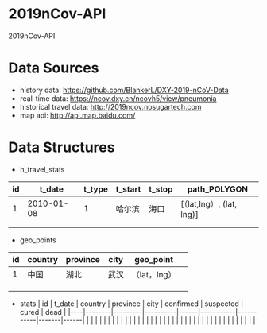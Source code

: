 # 2019nCov-API
2019nCov-API

# Data Sources
- history data: https://github.com/BlankerL/DXY-2019-nCoV-Data
- real-time data: https://ncov.dxy.cn/ncovh5/view/pneumonia
- historical travel data: http://2019ncov.nosugartech.com
- map api: http://api.map.baidu.com/ 

# Data Structures
- h_travel_stats

| id | t_date     | t_type | t_start | t_stop | path_POLYGON   |
|----|------------|--------|---------|--------|----------------|
| 1  | 2010-01-08 | 1      | 哈尔滨  | 海口   | [（lat,lng）, (lat, lng)] |
|    |            |        |         |        |                |
|    |            |        |         |        |                |


- geo_points

| id | country | province | city | geo_point    |   |
|----|---------|----------|------|--------------|---|
| 1  | 中国    | 湖北     | 武汉 | （lat，lng） |   |
|    |         |          |      |              |   |
|    |         |          |      |              |   |
|    |         |          |      |              |   |

- stats
| id | t_date | country | province | city | confirmed | suspected | cured | dead |
|----|--------|---------|----------|------|-----------|-----------|-------|------|
|    |        |         |          |      |           |           |       |      |
|    |        |         |          |      |           |           |       |      |
|    |        |         |          |      |           |           |       |      |
|    |        |         |          |      |           |           |       |      |